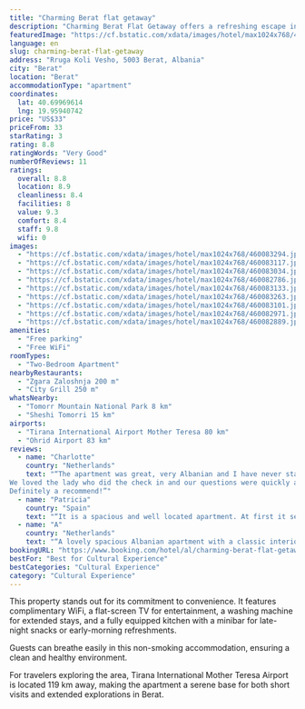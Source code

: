 ```yaml
---
title: "Charming Berat flat getaway"
description: "Charming Berat Flat Getaway offers a refreshing escape in the heart of Berat."
featuredImage: "https://cf.bstatic.com/xdata/images/hotel/max1024x768/460083294.jpg?k=88b5765b7cd87edaf4cd06d5f9bbd81afad91dc6779d908cc2c76e4eda0aeb2c&o=&hp=1"
language: en
slug: charming-berat-flat-getaway
address: "Rruga Koli Vesho, 5003 Berat, Albania"
city: "Berat"
location: "Berat"
accommodationType: "apartment"
coordinates:
  lat: 40.69969614
  lng: 19.95940742
price: "US$33"
priceFrom: 33
starRating: 3
rating: 8.8
ratingWords: "Very Good"
numberOfReviews: 11
ratings:
  overall: 8.8
  location: 8.9
  cleanliness: 8.4
  facilities: 8
  value: 9.3
  comfort: 8.4
  staff: 9.8
  wifi: 0
images:
  - "https://cf.bstatic.com/xdata/images/hotel/max1024x768/460083294.jpg?k=88b5765b7cd87edaf4cd06d5f9bbd81afad91dc6779d908cc2c76e4eda0aeb2c&o=&hp=1"
  - "https://cf.bstatic.com/xdata/images/hotel/max1024x768/460083117.jpg?k=0565d2de54e2adc8f0cb4578f6460e346da3c4e3716d06966438802ea22590d8&o=&hp=1"
  - "https://cf.bstatic.com/xdata/images/hotel/max1024x768/460083034.jpg?k=3d812da7fe1c6c58e624fae2ade007b7dd9e434c537fecf82dbdd18728fbb51e&o=&hp=1"
  - "https://cf.bstatic.com/xdata/images/hotel/max1024x768/460082786.jpg?k=830974f2fc42b24d5af7a5bb3e6cb62d6f1ee095f0665c8b17399cc9c5a5a577&o=&hp=1"
  - "https://cf.bstatic.com/xdata/images/hotel/max1024x768/460083133.jpg?k=d09e9e023eca6552f501b2633f3adf9e4e9703fa16074e842337a709b78a36ee&o=&hp=1"
  - "https://cf.bstatic.com/xdata/images/hotel/max1024x768/460083263.jpg?k=bed74327b3a252e095eba8dc94b45a238fd3e7851409fd35599b1a9d5bd16a8f&o=&hp=1"
  - "https://cf.bstatic.com/xdata/images/hotel/max1024x768/460083101.jpg?k=ddee51558f501f759fc52c9232ce134154c183ca3474a83bd9624dc7806d861f&o=&hp=1"
  - "https://cf.bstatic.com/xdata/images/hotel/max1024x768/460082971.jpg?k=845376218f131082c00e885355d6834ce8f3e562313c4f0d7e11b6ff9cd4efac&o=&hp=1"
  - "https://cf.bstatic.com/xdata/images/hotel/max1024x768/460082889.jpg?k=04465d2edaa0f17339b83d486eb6534da192fddf799ad11efdc8adb45fce6400&o=&hp=1"
amenities:
  - "Free parking"
  - "Free WiFi"
roomTypes:
  - "Two-Bedroom Apartment"
nearbyRestaurants:
  - "Zgara Zaloshnja 200 m"
  - "City Grill 250 m"
whatsNearby:
  - "Tomorr Mountain National Park 8 km"
  - "Sheshi Tomorri 15 km"
airports:
  - "Tirana International Airport Mother Teresa 80 km"
  - "Ohrid Airport 83 km"
reviews:
  - name: "Charlotte"
    country: "Netherlands"
    text: "“The apartment was great, very Albanian and I have never stayed in an apartment so complete. The only thing that's missing is a coffee maker ;-)
We loved the lady who did the check in and our questions were quickly answered.
Definitely a recommend!”"
  - name: "Patricia"
    country: "Spain"
    text: "“It is a spacious and well located apartment. At first it seems further from the center but it is close to the downtown area and also the historic center.”"
  - name: "A"
    country: "Netherlands"
    text: "“A lovely spacious Albanian apartment with a classic interior and a great view from the balcony. The location is absolutely excellent, just a 5-10 minute walk from the historic center and a choice of restaurants.”"
bookingURL: "https://www.booking.com/hotel/al/charming-berat-flat-getaway.en-gb.html?aid=8035640"
bestFor: "Best for Cultural Experience"
bestCategories: "Cultural Experience"
category: "Cultural Experience"
---
```


This property stands out for its commitment to convenience. It features complimentary WiFi, a flat-screen TV for entertainment, a washing machine for extended stays, and a fully equipped kitchen with a minibar for late-night snacks or early-morning refreshments. 

Guests can breathe easily in this non-smoking accommodation, ensuring a clean and healthy environment. 

For travelers exploring the area, Tirana International Mother Teresa Airport is located 119 km away, making the apartment a serene base for both short visits and extended explorations in Berat.